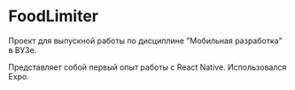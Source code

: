 # FoodLimiter
Проект для выпускной работы по дисциплине "Мобильная разработка" в ВУЗе.

Представляет собой первый опыт работы с React Native. Использовался Expo.
